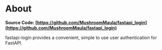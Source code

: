 # About


**Source Code: [https://github.com/MushroomMaula/fastapi_login](https://github.com/MushroomMaula/fastapi_login)**

fastapi-login provides a convenient, simple to use user authentication for FastAPI.

